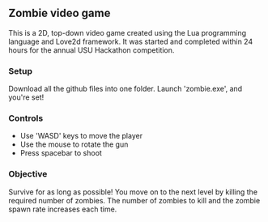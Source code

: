 ## Zombie video game

This is a 2D, top-down video game created using the Lua programming language and Love2d framework.  It was started and completed within 24 hours for the annual USU Hackathon competition.

### Setup

Download all the github files into one folder.  Launch 'zombie.exe', and you're set!

### Controls

<ul>
  <li>Use 'WASD' keys to move the player</li>
  <li>Use the mouse to rotate the gun</li>
  <li>Press spacebar to shoot</li>
</ul>

### Objective

Survive for as long as possible!  You move on to the next level by killing the required number of zombies.  The number of zombies to kill and the zombie spawn rate increases each time.



